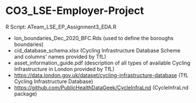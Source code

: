 # CO3_LSE-Employer-Project

R Script: ATeam_LSE_EP_Assignment3_EDA.R

- lon_boundaries_Dec_2020_BFC.Rds (used to define the boroughs boundaries)
- cid_database_schema.xlsx (Cycling Infrastructure Database Scheme and columns' names provided by TfL)
- asset_information_guide.pdf (description of all types of available Cycling Infrastructure in London provided by TfL)
- https://data.london.gov.uk/dataset/cycling-infrastructure-database  (TfL Cycling Infrastructure Database)
- https://github.com/PublicHealthDataGeek/CycleInfraLnd  (CycleInfraLnd package)

